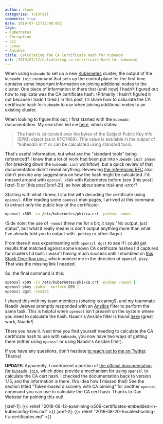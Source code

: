 ```yaml
---
author: slowe
categories: Tutorial
comments: true
date: 2019-07-12T12:00:00Z
tags:
- Kubernetes
- Encryption
- CLI
- Linux
- Ansible
title: Calculating the CA Certificate Hash for Kubeadm
url: /2019/07/12/calculating-ca-certificate-hash-for-kubeadm/
---
```


When using `kubeadm` to set up a new [Kubernetes][link-1] cluster, the output of the `kubeadm init` command that sets up the control plane for the first time contains some important information on joining additional nodes to the cluster. One piece of information in there that (until now) I hadn't figured out how to replicate was the CA certificate hash. (Primarily I hadn't figured it out because I hadn't tried.) In this post, I'll share how to calculate the CA certificate hash for `kubeadm` to use when joining additional nodes to an existing cluster.<!--more-->

When looking to figure this out, I first started with the `kubeadm` documentation. My searches led me [here][link-3], which states:

>The hash is calculated over the bytes of the Subject Public Key Info (SPKI) object (as in RFC7469). This value is available in the output of “kubeadm init” or can be calculated using standard tools.

That's useful information, but what are the "standard tools" being referenced? I knew that a lot of work had been put into `kubeadm init phase` (for breaking down the `kubeadm init` workflow), but a quick review of that documentation didn't reveal anything. Reviewing [the referenced RFC][link-4] also didn't provide any suggestions on how the hash might be calculated. I'd messed around with `openssl x509` with Kubernetes before (see [this post][xref-1] or [this post][xref-2]), so how about some trial-and-error?

Starting with what I knew, I started with decoding the certificate using `openssl`. After reading some `openssl` man pages, I arrived at this command to extract _only_ the public key of the certificate:

``` bash
openssl x509 -in /etc/kubernetes/pki/ca.crt -pubkey -noout
```

(Side note: the use of `-noout` threw me for a bit; it says "No output, just status", but what it really means is don't output anything more than what I've already told you to output with `-pubkey` or other flags.)

From there it was experimenting with `openssl dgst` to see if I could get results that matched against some known CA certificate hashes I'd captured for clusters I'd built. I wasn't having much success until I stumbled on [this Stack Overflow post][link-5], which pointed me in the direction of `openssl pkey`. That was the missing link I needed.

So, the final command is this:

``` bash
openssl x509 -in /etc/kubernetes/pki/ca.crt -pubkey -noout |
openssl pkey -pubin -outform DER |
openssl dgst -sha256
```

I shared this with my team members (sharing is caring!), and my teammate Naadir Jeewan promptly responded with an [Ansible][link-6] filter to perform the same task. This is helpful when `openssl` isn't present on the system where you need to calculate the hash. Naadir's Ansible filter is found [here][link-2] (great work, Naadir!).

There you have it. Next time you find yourself needing to calculate the CA certificate hash to use with `kubeadm`, you now have two ways of getting there (either using `openssl` or using Naadir's Ansible filter).

If you have any questions, don't hesitate [to reach out to me on Twitter][link-7]. Thanks!

**UPDATE:** Apparently, I overlooked a portion of [the official documentation for `kubeadm join`][link-3], which _does_ provide a mechanism for using `openssl` to calculate the CA cert hash. I checked the documentation back to version 1.15, and the information is there. (No idea how I missed this!) See the section titled "Token-based discovery with CA pinning" for another `openssl` command you can use to calculate the CA cert hash. Thanks to Dan Webster for pointing this out!

[link-1]: https://kubernetes.io/
[link-2]: https://gist.github.com/randomvariable/e4c43f89afec52fec0dbef6c08621249
[link-3]: https://kubernetes.io/docs/reference/setup-tools/kubeadm/kubeadm-join/
[link-4]: https://tools.ietf.org/html/rfc7469
[link-5]: https://stackoverflow.com/questions/36163093/how-do-we-generate-a-base64-encoded-sha256-hash-of-subjectpublickeyinfo-of-an-x
[link-6]: https://www.ansible.com/
[link-7]: https://twitter.com/scott_lowe
[xref-1]: {{< relref "2018-06-12-examining-x509-certificates-embedded-in-kubeconfig-files.md" >}}
[xref-2]: {{< relref "2018-08-20-troubleshooting-tls-certificates.md" >}}
